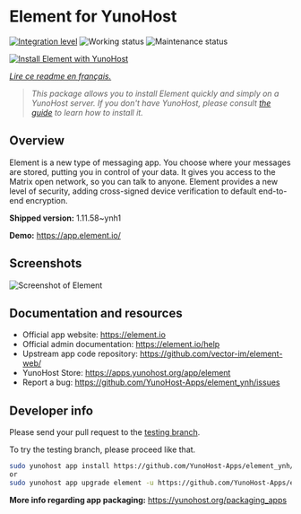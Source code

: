 <!--
N.B.: This README was automatically generated by https://github.com/YunoHost/apps/tree/master/tools/README-generator
It shall NOT be edited by hand.
-->

# Element for YunoHost

[![Integration level](https://dash.yunohost.org/integration/element.svg)](https://dash.yunohost.org/appci/app/element) ![Working status](https://ci-apps.yunohost.org/ci/badges/element.status.svg) ![Maintenance status](https://ci-apps.yunohost.org/ci/badges/element.maintain.svg)

[![Install Element with YunoHost](https://install-app.yunohost.org/install-with-yunohost.svg)](https://install-app.yunohost.org/?app=element)

*[Lire ce readme en français.](./README_fr.md)*

> *This package allows you to install Element quickly and simply on a YunoHost server.
If you don't have YunoHost, please consult [the guide](https://yunohost.org/#/install) to learn how to install it.*

## Overview

Element is a new type of messaging app. You choose where your messages are stored, putting you in control of your data. It gives you access to the Matrix open network, so you can talk to anyone. Element provides a new level of security, adding cross-signed device verification to default end-to-end encryption.

**Shipped version:** 1.11.58~ynh1

**Demo:** https://app.element.io/

## Screenshots

![Screenshot of Element](./doc/screenshots/homepage-all-platforms-1_1.png)

## Documentation and resources

* Official app website: <https://element.io>
* Official admin documentation: <https://element.io/help>
* Upstream app code repository: <https://github.com/vector-im/element-web/>
* YunoHost Store: <https://apps.yunohost.org/app/element>
* Report a bug: <https://github.com/YunoHost-Apps/element_ynh/issues>

## Developer info

Please send your pull request to the [testing branch](https://github.com/YunoHost-Apps/element_ynh/tree/testing).

To try the testing branch, please proceed like that.

``` bash
sudo yunohost app install https://github.com/YunoHost-Apps/element_ynh/tree/testing --debug
or
sudo yunohost app upgrade element -u https://github.com/YunoHost-Apps/element_ynh/tree/testing --debug
```

**More info regarding app packaging:** <https://yunohost.org/packaging_apps>
